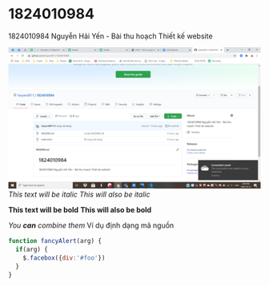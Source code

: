 # 1824010984
1824010984 Nguyễn Hải Yến - Bài thu hoạch Thiết kế website

![alt text](baithuhoach/img1.png "Title")
*This text will be italic*
_This will also be italic_

**This text will be bold**
__This will also be bold__

_You **can** combine them_
Ví dụ định dạng mã nguồn
```javascript
function fancyAlert(arg) {
  if(arg) {
    $.facebox({div:'#foo'})
  }
}
```